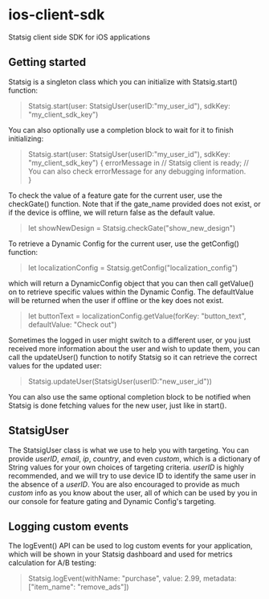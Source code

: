 # ios-client-sdk
Statsig client side SDK for iOS applications

## Getting started
Statsig is a singleton class which you can initialize with Statsig.start() function:

> Statsig.start(user: StatsigUser(userID:"my_user_id"), sdkKey: "my_client_sdk_key")

You can also optionally use a completion block to wait for it to finish initializing:

> Statsig.start(user: StatsigUser(userID:"my_user_id"), sdkKey: "my_client_sdk_key") { errorMessage in
>    // Statsig client is ready;
>    // You can also check errorMessage for any debugging information.  
> }

To check the value of a feature gate for the current user, use the checkGate() function. Note that if the gate_name provided does not exist,
or if the device is offline, we will return false as the default value.

> let showNewDesign = Statsig.checkGate("show_new_design")

To retrieve a Dynamic Config for the current user, use the getConfig() function:

> let localizationConfig = Statsig.getConfig("localization_config")

which will return a DynamicConfig object that you can then call getValue() on to retrieve specific values within the Dynamic Config. The
defaultValue will be returned when the user if offline or the key does not exist.

> let buttonText = localizationConfig.getValue(forKey: "button_text", defaultValue: "Check out")


Sometimes the logged in user might switch to a different user, or you just received more information about the user and wish to update them,
you can call the updateUser() function to notify Statsig so it can retrieve the correct values for the updated user:

> Statsig.updateUser(StatsigUser(userID:"new_user_id"))

You can also use the same optional completion block to be notified when Statsig is done fetching values for the new user, just like in start().


## StatsigUser

The StatsigUser class is what we use to help you with targeting. You can provide *userID*, *email*, *ip*, *country*, and even *custom*, which
is a dictionary of String values for your own choices of targeting criteria. *userID* is highly recommended, and we will try to use device ID
to identify the same user in the absence of a *userID*. You are also encouraged to provide as much *custom* info as you know about the
user, all of which can be used by you in our console for feature gating and Dynamic Config's targeting.


## Logging custom events

The logEvent() API can be used to log custom events for your application, which will be shown in your Statsig dashboard and used for
metrics calculation for A/B testing:

> Statsig.logEvent(withName: "purchase", value: 2.99, metadata: ["item_name": "remove_ads"])



